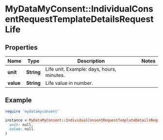 # MyDataMyConsent::IndividualConsentRequestTemplateDetailsRequestLife

## Properties

| Name | Type | Description | Notes |
| ---- | ---- | ----------- | ----- |
| **unit** | **String** | Life unit. Example: days, hours, minutes. |  |
| **value** | **String** | Life value in number. |  |

## Example

```ruby
require 'mydatamyconsent'

instance = MyDataMyConsent::IndividualConsentRequestTemplateDetailsRequestLife.new(
  unit: null,
  value: null
)
```

